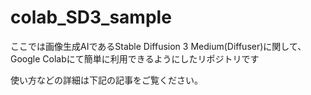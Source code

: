 # colab_SD3_sample

ここでは画像生成AIであるStable Diffusion 3 Medium(Diffuser)に関して、Google Colabにて簡単に利用できるようにしたリポジトリです　

使い方などの詳細は下記の記事をご覧ください。


